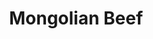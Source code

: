 ---
layout: blog
permalink: /mongolian-beef/
pagedesc: Mongolian Beef
title: Mongolian Beef
headline: Mongolian Beef
thumbnail: /assets/images/mongolian-beef.jpg
datafile: mongolian-beef
tags: [Rindfleisch, Hauptspeise]
---